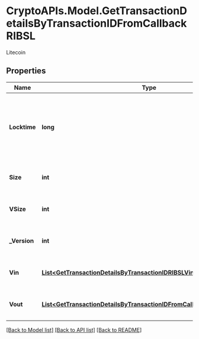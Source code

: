 # CryptoAPIs.Model.GetTransactionDetailsByTransactionIDFromCallbackRIBSL
Litecoin

## Properties

Name | Type | Description | Notes
------------ | ------------- | ------------- | -------------
**Locktime** | **long** | Represents the time at which a particular transaction can be added to the blockchain. | 
**Size** | **int** | Represents the total size of this transaction. | 
**VSize** | **int** | Represents the virtual size of this transaction. | 
**_Version** | **int** | Represents transaction version number. | 
**Vin** | [**List&lt;GetTransactionDetailsByTransactionIDRIBSLVinInner&gt;**](GetTransactionDetailsByTransactionIDRIBSLVinInner.md) | Represents the transaction inputs. | 
**Vout** | [**List&lt;GetTransactionDetailsByTransactionIDFromCallbackRIBSLVoutInner&gt;**](GetTransactionDetailsByTransactionIDFromCallbackRIBSLVoutInner.md) | Represents the transaction outputs. | 

[[Back to Model list]](../README.md#documentation-for-models) [[Back to API list]](../README.md#documentation-for-api-endpoints) [[Back to README]](../README.md)

